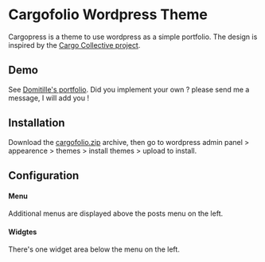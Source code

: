 # Cargofolio Wordpress Theme
Cargopress is a theme to use wordpress as a simple portfolio.
The design is inspired by the [Cargo Collective
project](http://cargocollective.com).

## Demo
See [Domitille's portfolio](http://www.domitille.fr). Did you implement your own ? please send me a message, I will add you !

## Installation
Download the [cargofolio.zip](https://github.com/domitille/cargofolio/archive/master.zip) archive, then go to
 wordpress admin panel > appearence > themes > install themes > upload
to install.

## Configuration

#### Menu
Additional menus are displayed above the posts menu on the left.

#### Widgtes
There's one widget area below the menu on the left.
